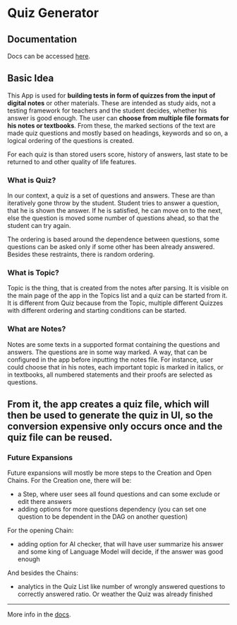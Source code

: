 # Quiz Generator

## Documentation

Docs can be accessed [here](https://jaromirprochazka.github.io/quizGenerator/).

## Basic Idea

This App is used for **building tests in form of quizzes from the input of digital notes** or other materials. These are intended as study aids, not a testing framework for teachers and the student decides, whether his answer is good enough. The user can **choose from multiple file formats for his notes or textbooks**. From these, the marked sections of the text are made quiz questions and mostly based on headings, keywords and so on, a logical ordering of the questions is created.

For each quiz is than stored users score, history of answers, last state to be returned to and other quality of life features.

### What is Quiz?

In our context, a quiz is a set of questions and answers. These are than iteratively gone throw by the student. Student tries to answer a question, that he is shown the answer. If he is satisfied, he can move on to the next, else the question is moved some number of questions ahead, so that the student can try again.

The ordering is based around the dependence between questions, some questions can be asked only if some other has been already answered. Besides these restraints, there is random ordering.

### What is Topic?

Topic is the thing, that is created from the notes after parsing. It is visible on the main page of the app in the Topics list and a quiz can be started from it. It is different from Quiz because from the Topic, multiple different Quizzes with different ordering and starting conditions can be started.

### What are Notes?

Notes are some texts in a supported format containing the questions and answers. The questions are in some way marked. A way, that can be configured in the app before inputting the notes file. For instance, user could choose that in his notes, each important topic is marked in italics, or in textbooks, all numbered statements and their proofs are selected as questions. 

From it, the app creates a quiz file, which will then be used to generate the quiz in UI, so the conversion expensive only occurs once and the quiz file can be reused.
---

### Future Expansions

Future expansions will mostly be more steps to the Creation and Open Chains. For the Creation one, there will be:
- a Step, where user sees all found questions and can some exclude or edit there answers
- adding options for more questions dependency (you can set one question to be dependent in the DAG on another question)

For the opening Chain:
- adding option for AI checker, that will have user summarize his answer and some king of Language Model will decide, if the answer was good enough

And besides the Chains:
- analytics in the Quiz List like number of wrongly answered questions to correctly answered ratio. Or weather the Quiz was already finished

---

More info in the [docs](https://jaromirprochazka.github.io/quizGenerator/).

